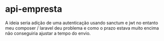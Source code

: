 # api-empresta

A ideia seria adição de uma autenticação usando sanctum e jwt no entanto meu composer / laravel deu problema e como o prazo estava muito encima não conseguiria ajustar a tempo do envio.
